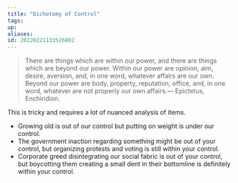 ```yaml
---
title: "Dichotomy of Control"
tags: 
up: 
aliases:
id: 20220221133526802
---
```




>There are things which are within our power, and there are things which are beyond our power. Within our power are opinion, aim, desire, aversion, and, in one word, whatever affairs are our own. Beyond our power are body, property, reputation, office, and, in one word, whatever are not properly our own affairs.— Epictetus, Enchiridion.

This is tricky and requires a lot of nuanced analysis of items.
- Growing old is out of our control but putting on weight is under our control. 
- The government inaction regarding something might be out of your control, but organizing protests and voting is still within your control. 
- Corporate greed disintegrating our social fabric is out of your control, but boycotting them creating a small dent in their bottomline is definitely within your control. 